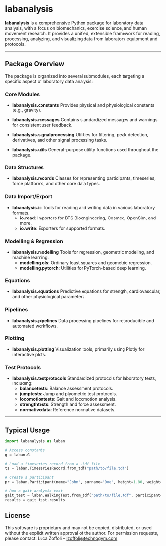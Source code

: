 # labanalysis

**labanalysis** is a comprehensive Python package for laboratory data analysis, with a focus on biomechanics, exercise science, and human movement research. It provides a unified, extensible framework for reading, processing, analyzing, and visualizing data from laboratory equipment and protocols.

---

## Package Overview

The package is organized into several submodules, each targeting a specific aspect of laboratory data analysis:

### Core Modules

- **labanalysis.constants**
  Provides physical and physiological constants (e.g., gravity).

- **labanalysis.messages**
  Contains standardized messages and warnings for consistent user feedback.

- **labanalysis.signalprocessing**
  Utilities for filtering, peak detection, derivatives, and other signal processing tasks.

- **labanalysis.utils**
  General-purpose utility functions used throughout the package.

### Data Structures

- **labanalysis.records**
  Classes for representing participants, timeseries, force platforms, and other core data types.

### Data Import/Export

- **labanalysis.io**
  Tools for reading and writing data in various laboratory formats.
  - **io.read**: Importers for BTS Bioengineering, Cosmed, OpenSim, and more.
  - **io.write**: Exporters for supported formats.

### Modelling & Regression

- **labanalysis.modelling**
  Tools for regression, geometric modeling, and machine learning.
  - **modelling.ols**: Ordinary least squares and geometric regression.
  - **modelling.pytorch**: Utilities for PyTorch-based deep learning.

### Equations

- **labanalysis.equations**
  Predictive equations for strength, cardiovascular, and other physiological parameters.

### Pipelines

- **labanalysis.pipelines**
  Data processing pipelines for reproducible and automated workflows.

### Plotting

- **labanalysis.plotting**
  Visualization tools, primarily using Plotly for interactive plots.

### Test Protocols

- **labanalysis.testprotocols**
  Standardized protocols for laboratory tests, including:
  - **balancetests**: Balance assessment protocols.
  - **jumptests**: Jump and plyometric test protocols.
  - **locomotiontests**: Gait and locomotion analysis.
  - **strengthtests**: Strength and force assessment.
  - **normativedata**: Reference normative datasets.

---

## Typical Usage

```python
import labanalysis as laban

# Access constants
g = laban.G

# Load a timeseries record from a .tdf file
ts = laban.TimeseriesRecord.from_tdf("path/to/file.tdf")

# Create a participant
pr = laban.Participant(name="John", surname="Doe", height=1.80, weight=75)

# Run a gait analysis test
gait_test = laban.WalkingTest.from_tdf("path/to/file.tdf", participant=pr)
results = gait_test.results
```

## License
This software is proprietary and may not be copied, distributed, or used without the explicit written approval of the author.
For permission requests, please contact: Luca Zoffoli – [lzoffoli@technogym.com](lzoffoli@technogym.com)
